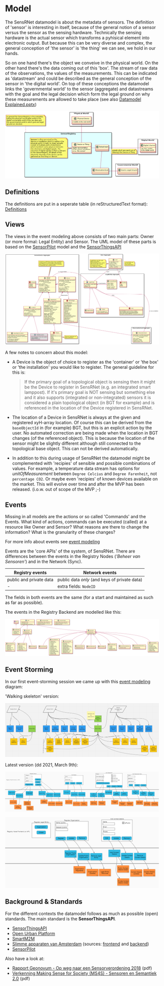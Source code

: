 # Model

The SensRNet datamodel is about the metadata of sensors.
The definition of 'sensor' is interesting in itself, because of the general notion of a sensor versus the sensor as the sensing hardware.
Technically the sensing hardware is the actual sensor which transforms a pyhisical element into electronic output.
But because this can be very diverse and complex, the general conception of 'the sensor' is 'the thing' we can see, we hold in our hands.

So on one hand there's the object we conveive in the physical world. On the other hand there's the data coming out of this 'box'.
The stream of raw data of the observations, the values of the measurements.
This can be indicated as 'datastream' and could be described as the general conception of the sensor in 'the digital world'. On top of these conceptions the datamodel links the 'governmental world' to the sensor (aggregate) and datastreams with the goal and the legal decision which form the legal ground on why these measurements are allowed to take place (see also [Datamodel Explained.pptx](SensRNet-Datamodel-explained.pptx))


![SensRNet Datamodel Context](img/SensRNet-Datamodel-Context.png)


## Definitions

The definitions are put in a seperate table (in reStructuredText format): [Definitions](Definitions.rst)


## Views

The views in the event modeling above consists of two main parts: Owner (or more formal: Legal Entity) and Sensor.
The UML model of these parts is based on the [SensorPilot](SensorPilot2018.md) model and the [SensorThingsAPI](https://en.wikipedia.org/wiki/SensorThings_API)

![Sensor View Model](img/SensRNet-Datamodel-SensorView.png)


A few notes to concern about this model:

- A Device is the object of choice to register as the 'container' or 'the box' or 'the installation' you would like to register. The general guideline for this is:
  
  > If the primary goal of a topological object is sensing then it might be the Device to register in SensRNet (e.g. an integrated smart lamppost). If it's primary goal is NOT sensing but something else and it also supports (integrated or non-integrated) sensors it is considered a plain topological object (in BGT for example) and is referenced in the location of the Device registered in SensRNet.

- The location of a Device in SensRNet is always at the given and registered xyH-array location. Of course this can be derived from the `baseObjectId` in (for example) BGT, but this is an explicit action by the user. No automated correction are being made when the location in BGT changes (of the referenced object). This is because the location of the sensor might be slightly different although still connected to the topological base object. This can not be derived automatically.

- In addition to this during usage of SensRNet the datamodel might be complemented with 'recipies' of sensible and possible combinations of values. For example, a temperature data stream has options for _unitOfMeasurement_ between `Degree Celcius` and `Degree Farenheit`, not `percentage CO2`. Or maybe even 'recipies' of known devices available on the market. This will evolve over time and after the MVP has been released. (i.o.w. out of scope of the MVP ;-)


## Events

Missing in all models are the actions or so called 'Commands' and the Events. 
What kind of actions, commands can be executed (called) at a resource like Owner and Sensor? 
What reasons are there to change the information?
What is the granularity of these changes?

For more info about events see [event modeling](https://eventmodeling.org/)

Events are the 'core APIs' of the system, of SensRNet. 
There are differences between the events in the Registry Nodes (_'Beheer van Sensoren'_) and in the Network (Sync).

| Registry events         | Network events                                |
|-------------------------|-----------------------------------------------|
| public and private data | public data _only_ (and keys of private data) |
| -                       | extra fields: `NodeID`                        |

The fields in both events are the same (for a start and maintained as such as far as possible). 


The events in the Registry Backend are modelled like this:

![SensRNet Registry Backend Events](https://raw.githubusercontent.com/kadaster-labs/sensrnet-registry-backend/main/docs/images/events-uml.svg)


## Event Storming

In our first event-storming session we came up with this [event modeling](https://eventmodeling.org/) diagram:

'Walking skeleton' version:

![Event Modeling](img/SensRNet-event-modeling.png)

Latest version (dd 2021, March 9th):

![Event Modeling](img/SensRNet-Event-Modeling-I-v20210309.png)

![Event Modeling](img/SensRNet-Event-Modeling-II-v20210309.png)



## Background & Standards

For the different contexts the datamodel follows as much as possible (open) standards.
The main standard is the **SensorThingsAPI**.

- [SensorThingsAPI](https://en.wikipedia.org/wiki/SensorThings_API)
- [Open Urban Platform]()
- [SmartM2M](https://www.etsi.org/committee/smartm2m)
- [Slimme apparaten van Amsterdam](https://slimmeapparaten.amsterdam.nl/) (sources: [frontend](https://github.com/Amsterdam/register-slimme-apparaten-frontend) and [backend](https://github.com/Amsterdam/iot-api))
- [SensorPilot](SensorPilot2018.md)

Also have a look at:

- [Rapport Geonovum - Op weg naar een Sensorverordening 2018](Rapport-Op-weg-naar-een-Sensorverordening-eindversie-201218.pdf) (pdf)
- [Verkenning Making Sense for Society (MS4S) - Sensoren en Semantiek 2.0](Verkenning-MS4S-SensorenEnSemantiek-2.0.pdf) (pdf)

